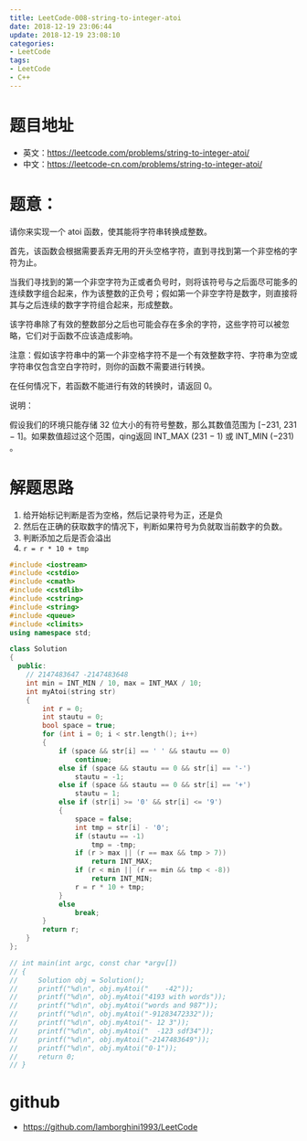 ```yaml
---
title: LeetCode-008-string-to-integer-atoi
date: 2018-12-19 23:06:44
update: 2018-12-19 23:08:10
categories:
- LeetCode
tags:
- LeetCode
- C++
---
```


# 题目地址
- 英文：https://leetcode.com/problems/string-to-integer-atoi/
- 中文：https://leetcode-cn.com/problems/string-to-integer-atoi/

# 题意：
请你来实现一个 atoi 函数，使其能将字符串转换成整数。

首先，该函数会根据需要丢弃无用的开头空格字符，直到寻找到第一个非空格的字符为止。

当我们寻找到的第一个非空字符为正或者负号时，则将该符号与之后面尽可能多的连续数字组合起来，作为该整数的正负号；假如第一个非空字符是数字，则直接将其与之后连续的数字字符组合起来，形成整数。

该字符串除了有效的整数部分之后也可能会存在多余的字符，这些字符可以被忽略，它们对于函数不应该造成影响。

注意：假如该字符串中的第一个非空格字符不是一个有效整数字符、字符串为空或字符串仅包含空白字符时，则你的函数不需要进行转换。

在任何情况下，若函数不能进行有效的转换时，请返回 0。

说明：

假设我们的环境只能存储 32 位大小的有符号整数，那么其数值范围为 [−231,  231 − 1]。如果数值超过这个范围，qing返回  INT_MAX (231 − 1) 或 INT_MIN (−231) 。

# 解题思路
1. 给开始标记判断是否为空格，然后记录符号为正，还是负
2. 然后在正确的获取数字的情况下，判断如果符号为负就取当前数字的负数。
3. 判断添加之后是否会溢出
4. `r = r * 10 + tmp`

<!--c++0-->
```C++
#include <iostream>
#include <cstdio>
#include <cmath>
#include <cstdlib>
#include <cstring>
#include <string>
#include <queue>
#include <climits>
using namespace std;

class Solution
{
  public:
    // 2147483647 -2147483648
    int min = INT_MIN / 10, max = INT_MAX / 10;
    int myAtoi(string str)
    {
        int r = 0;
        int stautu = 0;
        bool space = true;
        for (int i = 0; i < str.length(); i++)
        {
            if (space && str[i] == ' ' && stautu == 0)
                continue;
            else if (space && stautu == 0 && str[i] == '-')
                stautu = -1;
            else if (space && stautu == 0 && str[i] == '+')
                stautu = 1;
            else if (str[i] >= '0' && str[i] <= '9')
            {
                space = false;
                int tmp = str[i] - '0';
                if (stautu == -1)
                    tmp = -tmp;
                if (r > max || (r == max && tmp > 7))
                    return INT_MAX;
                if (r < min || (r == min && tmp < -8))
                    return INT_MIN;
                r = r * 10 + tmp;
            }
            else
                break;
        }
        return r;
    }
};

// int main(int argc, const char *argv[])
// {
//     Solution obj = Solution();
//     printf("%d\n", obj.myAtoi("    -42"));
//     printf("%d\n", obj.myAtoi("4193 with words"));
//     printf("%d\n", obj.myAtoi("words and 987"));
//     printf("%d\n", obj.myAtoi("-91283472332"));
//     printf("%d\n", obj.myAtoi("- 12 3"));
//     printf("%d\n", obj.myAtoi("  -123 sdf34"));
//     printf("%d\n", obj.myAtoi("-2147483649"));
//     printf("%d\n", obj.myAtoi("0-1"));
//     return 0;
// }
```

# github
- https://github.com/lamborghini1993/LeetCode
